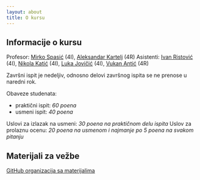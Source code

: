 ```yaml
---
layout: about
title: O kursu
---
```


## Informacije o kursu

Profesor: [Mirko Spasić](http://poincare.matf.bg.ac.rs/~mirko/) (4I), [Aleksandar Kartelj](http://poincare.matf.bg.ac.rs/~kartelj/) (4R)
Asistenti: [Ivan Ristović](http://poincare.matf.bg.ac.rs/~ivan_ristovic/) (4I), [Nikola Katić](http://poincare.matf.bg.ac.rs/~nikola_katic/) (4I), [Luka Jovičić](http://poincare.matf.bg.ac.rs/~luka_jovicic/) (4I), [Vukan Antić](http://poincare.matf.bg.ac.rs/~vukan_antic/) (4R)

Završni ispit je nedeljiv, odnosno delovi završnog ispita se ne prenose u naredni rok.

Obaveze studenata:
- praktični ispit: *60 poena*
- usmeni ispit: *40 poena*

Uslovi za izlazak na usmeni: *30 poena na praktičnom delu ispita*
Uslov za prolaznu ocenu: *20 poena na usmenom i najmanje po 5 poena na svakom pitanju*


## Materijali za vežbe

[GitHub organizacija sa materijalima](https://github.com/MATF-Computer-Networks)
